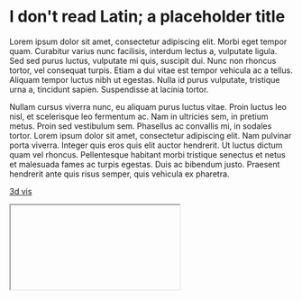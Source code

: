 # I don't read Latin; a placeholder title

Lorem ipsum dolor sit amet, consectetur adipiscing elit. Morbi eget tempor quam. Curabitur varius nunc facilisis, interdum lectus a, vulputate ligula. Sed sed purus luctus, vulputate mi quis, suscipit dui. Nunc non rhoncus tortor, vel consequat turpis. Etiam a dui vitae est tempor vehicula ac a tellus. Aliquam tempor luctus nibh ut egestas. Nulla id purus vulputate, tristique urna a, tincidunt sapien. Suspendisse at lacinia tortor.

Nullam cursus viverra nunc, eu aliquam purus luctus vitae. Proin luctus leo nisl, et scelerisque leo fermentum ac. Nam in ultricies sem, in pretium metus. Proin sed vestibulum sem. Phasellus ac convallis mi, in sodales tortor. Lorem ipsum dolor sit amet, consectetur adipiscing elit. Nam pulvinar porta viverra. Integer quis eros quis elit auctor hendrerit. Ut luctus dictum quam vel rhoncus. Pellentesque habitant morbi tristique senectus et netus et malesuada fames ac turpis egestas. Duis ac bibendum justo. Praesent hendrerit ante quis risus semper, quis vehicula ex pharetra.

[3d vis](d3/index.html)

<iframe style='width:="width: 1024px; height: 768px;' src='http://brianlee1996.github.io/IASC-2P02/d3/index.html"></iframe>

Praesent molestie pretium sem quis cursus. Ut consequat vestibulum lorem, ut congue nulla blandit vel. Class aptent taciti sociosqu ad litora torquent per conubia nostra, per inceptos himenaeos. Ut pulvinar sed lacus id ultricies. Pellentesque habitant morbi tristique senectus et netus et malesuada fames ac turpis egestas. Donec mollis quam elit, id pretium mi venenatis a. Mauris maximus orci nec nibh consequat, in elementum justo fermentum. Donec ac consequat nibh, eu vulputate sapien.

Duis aliquet fermentum mauris, et fringilla orci pretium id. Aliquam rhoncus dictum dolor, vitae varius lorem iaculis at. Duis interdum vel massa eu aliquet. Lorem ipsum dolor sit amet, consectetur adipiscing elit. Cras scelerisque enim eget ullamcorper porta. Nam euismod libero a felis iaculis fermentum. Pellentesque habitant morbi tristique senectus et netus et malesuada fames ac turpis egestas. Sed ornare et lorem quis semper. Quisque pellentesque sapien at porta semper. Nam gravida a urna ac sodales. Vestibulum ut magna imperdiet, elementum ligula eu, bibendum augue. Etiam euismod nunc vitae nulla molestie lacinia. Aenean accumsan consectetur semper. Etiam tristique blandit ante, elementum tincidunt quam egestas vel.

Praesent ac ex bibendum, dapibus velit mollis, faucibus nunc. In sit amet tortor ipsum. Morbi eget volutpat massa, interdum molestie sem. Quisque euismod placerat rutrum. Nam tempor magna mi, non egestas quam luctus vitae. Vivamus in nunc nunc. Pellentesque in sapien justo. Sed sit amet turpis in augue tincidunt tempor. Vivamus venenatis maximus elit nec placerat. Cras ultrices augue id ante ullamcorper, nec pharetra ex accumsan. In laoreet velit id pharetra fringilla. Donec eu fringilla turpis, at consequat justo. Nullam finibus sollicitudin lectus, sed sagittis erat iaculis at. Mauris vitae orci tincidunt, auctor diam et, viverra sem. Aenean iaculis, ipsum at congue dictum, diam turpis imperdiet eros, at posuere urna mauris vel sem. Sed velit risus, luctus congue mollis sit amet, consectetur quis massa.

<iframe style='width: 692px; height: 495px;' src='//voyant-tools.org/tool/Trends/?query=novel&query=time&query=information&query=interpretation&withDistributions=raw&bins=2&docIndex=1&corpus=757fcd9ad9da7564ad2615c54009d99c'></iframe>

